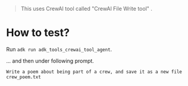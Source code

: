 > This uses CrewAI tool called "CrewAI File Write tool" [](https://docs.crewai.com/tools/filewritetool).

# How to test?

Run `adk run adk_tools_crewai_tool_agent`.

... and then under following prompt.

`Write a poem about being part of a crew, and save it as a new file crew_poem.txt`
